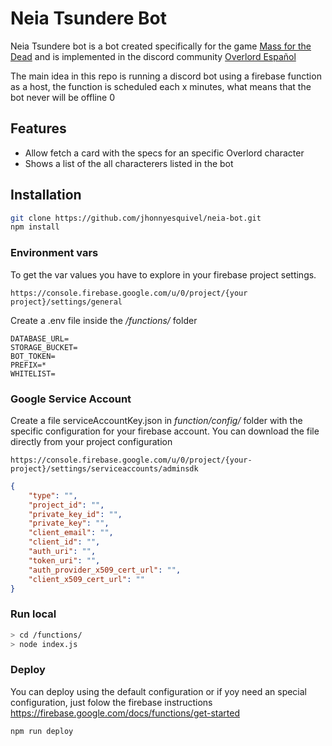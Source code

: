 # Neia Tsundere Bot
Neia Tsundere bot is a bot created specifically for the game [Mass for the Dead](http://overlord-game.com/) and is implemented in the discord community [Overlord Español](https://discord.gg/EzDxu95h5r)

The main idea in this repo is running a discord bot using a firebase function as a host, the function is scheduled each x minutes, what means that the bot never will be offline
0
## Features
- Allow fetch a card with the specs for an specific Overlord character
- Shows a list of the all characterers listed in the bot


## Installation
```bash
git clone https://github.com/jhonnyesquivel/neia-bot.git
npm install
```

### Environment vars
To get the var values you have to explore in your firebase project settings.
```
https://console.firebase.google.com/u/0/project/{your project}/settings/general
```

Create a .env file inside the */functions/* folder
```
DATABASE_URL=
STORAGE_BUCKET=
BOT_TOKEN=
PREFIX=*
WHITELIST=
```
### Google Service Account

Create a file serviceAccountKey.json in *function/config/* folder with the specific configuration for your firebase account.
You can download the file directly from your project configuration
```
https://console.firebase.google.com/u/0/project/{your-project}/settings/serviceaccounts/adminsdk
```

```json
{
    "type": "",
    "project_id": "",
    "private_key_id": "",
    "private_key": "",
    "client_email": "",
    "client_id": "",
    "auth_uri": "",
    "token_uri": "",
    "auth_provider_x509_cert_url": "",
    "client_x509_cert_url": ""
}
```

### Run local

```bash
> cd /functions/
> node index.js
```

### Deploy
You can deploy using the default configuration or if yoy need an special configuration, just folow the firebase instructions
https://firebase.google.com/docs/functions/get-started
```node
npm run deploy
```


